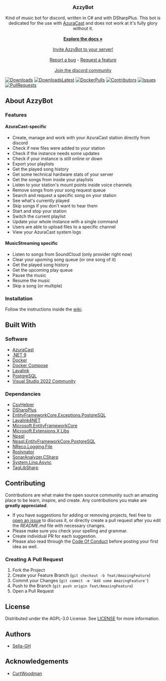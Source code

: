 <br/>
<p align="center">
  <h3 align="center">AzzyBot</h3>
  
  <p align="center">
    Kind of music bot for discord, written in C# and with DSharpPlus. This bot is dedicated for the use with <a href="https://github.com/AzuraCast/AzuraCast">AzuraCast</a> and does not work at it's fully glory without it. 
    <br/>
    <br/>
    <a href="https://github.com/Sella-GH/AzzyBot/wiki"><strong>Explore the docs »</strong></a>
    <br/>
    <br/>
    <a href="https://discord.com/oauth2/authorize?client_id=1270502179936931840&scope=applications.commands%20bot&permissions=35840">Invite AzzyBot to your server!</a>
    <br/>
    <br/>
    <a href="https://github.com/Sella-GH/AzzyBot/issues/new?assignees=Sella-GH&labels=bug&projects=&template=bug_report.yml&title=%5BBUG%5D">Report a bug</a>
    -
    <a href="https://github.com/Sella-GH/AzzyBot/issues/new?assignees=Sella-GH&labels=enhancement&projects=&template=feature_request.yml&title=%5BFEATURE%5D">Request a feature</a>
    <br/>
    <br/>
    <a href="https://discord.gg/8j6kRAJ5AY">Join the discord community</a>
  </p>
</p>

[![Downloads](https://img.shields.io/github/downloads/Sella-GH/AzzyBot/total)](https://github.com/Sella-GH/AzzyBot/releases)
[![DownloadsLatest](https://img.shields.io/github/downloads/Sella-GH/AzzyBot/latest/total)](https://github.com/Sella-GH/AzzyBot/releases/latest)
[![DockerPulls](https://img.shields.io/docker/pulls/sellagh/azzybot)](https://hub.docker.com/r/sellagh/azzybot)
[![Contributors](https://img.shields.io/github/contributors/Sella-GH/AzzyBot?color=dark-green)](https://github.com/Sella-GH/AzzyBot/graphs/contributors)
[![Issues](https://img.shields.io/github/issues/Sella-GH/AzzyBot)](https://github.com/Sella-GH/AzzyBot/issues)
[![PullRequests](https://img.shields.io/github/issues-pr/Sella-GH/AzzyBot)](https://github.com/Sella-GH/AzzyBot/pulls)

## About AzzyBot

### Features
#### AzuraCast-specific
* Create, manage and work with your AzuraCast station directly from discord
* Check if new files were added to your station
* Check if the instance needs some updates
* Check if your instance is still online or down
* Export your playlists
* Get the played song history
* Get some technical hardware stats of your server
* Get the songs from inside your playlists
* Listen to your station's mount points inside voice channels
* Remove songs from your song request queue
* Search and request a specific song on your station
* See what's currently played
* Skip songs if you don't want to hear them
* Start and stop your station
* Switch the current playlist
* Update your whole instance with a single command
* Users are able to upload files to a specific channel
* View your AzuraCast system logs

#### MusicStreaming specific
* Listen to songs from SoundCloud (only provider right now)
* Clear your upoming song queue (or one song of it)
* Get the played song history
* Get the upcoming play queue
* Pause the music
* Resume the music
* Skip a song (or multiple)

### Installation

Follow the instructions inside the [wiki](https://github.com/Sella-GH/AzzyBot/wiki).

## Built With
### Software
* [AzuraCast](https://github.com/AzuraCast/AzuraCast)
* [.NET 9](https://github.com/dotnet/runtime)
* [Docker](https://docker.com/)
* [Docker Compose](https://docker.com/)
* [Lavalink](https://github.com/lavalink-devs/Lavalink)
* [PostgreSQL](https://www.postgresql.org/)
* [Visual Studio 2022 Community](https://visualstudio.microsoft.com/de/downloads)

### Dependancies
* [CsvHelper](https://github.com/JoshClose/CsvHelper)
* [DSharpPlus](https://github.com/DSharpPlus/DSharpPlus)
* [EntityFrameworkCore.Exceptions.PostgreSQL](https://github.com/Giorgi/EntityFramework.Exceptions)
* [Lavalink4NET](https://github.com/angelobreuer/Lavalink4NET)
* [Microsoft.EntityFrameworkCore](https://github.com/dotnet/efcore)
* [Microsoft.Extensions.X Libs](https://github.com/dotnet/runtime)
* [Npsql](https://github.com/npgsql/npgsql)
* [Npsql.EntityFrameworkCore.PostgreSQL](https://github.com/npgsql/efcore.pg)
* [NReco.Logging.File](https://github.com/NReco/Logging)
* [Roslynator](https://github.com/dotnet/roslynator)
* [SonarAnalyzer.CSharp](https://github.com/SonarSource/sonar-dotnet)
* [System.Linq.Async](https://github.com/dotnet/reactive)
* [TagLibSharp](https://github.com/mono/taglib-sharp)

## Contributing

Contributions are what make the open source community such an amazing place to be learn, inspire, and create. Any contributions you make are **greatly appreciated**.
* If you have suggestions for adding or removing projects, feel free to [open an issue](https://github.com/Sella-GH/AzzyBot/issues/new/choose) to discuss it, or directly create a pull request after you edit the *README.md* file with necessary changes.
* Please make sure you check your spelling and grammar.
* Create individual PR for each suggestion.
* Please also read through the [Code Of Conduct](https://github.com/Sella-GH/AzzyBot/blob/main/CODE_OF_CONDUCT.md) before posting your first idea as well.

### Creating A Pull Request

1. Fork the Project
2. Create your Feature Branch (`git checkout -b feat/AmazingFeature`)
3. Commit your Changes (`git commit -m 'Add some AmazingFeature'`)
4. Push to the Branch (`git push origin feat/AmazingFeature`)
5. Open a Pull Request

## License

Distributed under the AGPL-3.0 License. See [LICENSE](https://github.com/Sella-GH/AzzyBot/blob/main/LICENSE) for more information.

## Authors

* [Sella-GH](https://github.com/Sella-GH)

## Acknowledgements

* [CurtWoodman](https://github.com/CurtWoodman)
